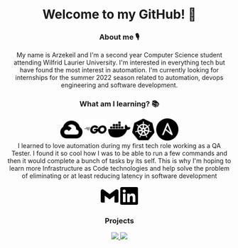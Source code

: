 <!-- introductions -->
<h1 align="center">
  Welcome to my GitHub! 👋
</h2>

<!-- about me -->
<h3 align="center">
  About me 🎙
</h3>
<p align="center">
  My name is Arzekeil and I'm a second year Computer Science student attending Wilfrid Laurier University. I'm interested in everything tech but have found the most   interest in automation. I'm currently looking for internships for the summer 2022 season related to automation, devops engineering and software development.
</p>
<h3 align="center">
  What am I learning? 📚
</h3>
<div align="center">
  <img src="/googlecloud.svg" width="50" height="50">
  <img src="/go.svg" width="50" height="50">
  <img src="/docker.svg" width="50" height="50">
  <img src="/kubernetes.svg" width="50" height="50">
  <img src="/ansible.svg" width="50" height="50">
</div>

<div align="center">
  I learned to love automation during my first tech role working as a QA Tester. I found it so cool how I was to be able to run a few commands and then it would complete a bunch of tasks by its self. This is why I'm hoping to learn more Infrastructure as Code technologies and help solve the problem of eliminating or at least reducing latency in software development
</div>

<br>

<div align="center">
  <a href="https://mail.google.com/mail/u/0/?fs=1&tf=cm&to=arzekeil.abel@gmail.com" target="_blank"><img src="/gmail.svg" width="40" height="40"></a>
  <a href="https://www.linkedin.com/in/arzekeil/" target="_blank"><img src="/linkedin.svg" width="40" height="40"></a>
</div>

<!-- projects -->
<h3 align="center">
  Projects
</h3>
<div align="center">
  <a href="https://github.com/arzekeil/Web_CaesarCipher">
    <img align="" src="https://github-readme-stats.vercel.app/api/pin/?username=arzekeil&repo=Web_CaesarCipher&theme=dracula" />
  </a>
  <a href="https://github.com/arzekeil/Web_ToDo">
    <img align="" src="https://github-readme-stats.vercel.app/api/pin/?username=arzekeil&repo=Web_ToDo&theme=dracula" />
  </a>
</div>
